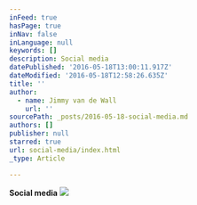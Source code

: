 ```yaml
---
inFeed: true
hasPage: true
inNav: false
inLanguage: null
keywords: []
description: Social media
datePublished: '2016-05-18T13:00:11.917Z'
dateModified: '2016-05-18T12:58:26.635Z'
title: ''
author:
  - name: Jimmy van de Wall
    url: ''
sourcePath: _posts/2016-05-18-social-media.md
authors: []
publisher: null
starred: true
url: social-media/index.html
_type: Article

---
```

**Social media**
![](https://the-grid-user-content.s3-us-west-2.amazonaws.com/d59689c6-d974-4f4e-8112-62585be42899.jpg)